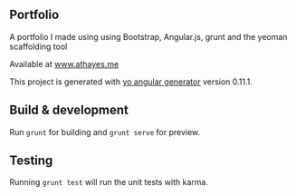## Portfolio

A portfolio I made using using Bootstrap, Angular.js, grunt and the yeoman scaffolding tool

Available at www.athayes.me

This project is generated with [yo angular generator](https://github.com/yeoman/generator-angular)
version 0.11.1.

## Build & development

Run `grunt` for building and `grunt serve` for preview.

## Testing

Running `grunt test` will run the unit tests with karma.




